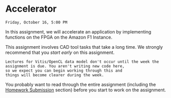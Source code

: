 # Accelerator

```{admonition} Due
Friday, October 16, 5:00 PM
```
In this assignment, we will accelerate an application by implementing functions on the FPGA on the Amazon F1 Instance.

This assignment involves CAD tool tasks that take a long time.   We strongly recommend that you *start early*
on this assignment.

```{note}
Lectures for Vitis/OpenCL data model don't occur until the week the assignment is due. You aren't writing new code here, 
so we expect you can begin working through this and
things will become clearer during the week.
```

You probably want to read through the entire assignment (including the
[Homework Submission](homework_submission) section) before you start to work on the assignment. 